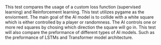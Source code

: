 This test compares the usage of a custom loss function (supervised learning) and Reinforcement learning.
This test utilizes pygame as the enviorment. The main goal of the AI model is to collide with a white square which is either controlled by a player or randomness.
The AI controls one or more red squares by chosing which direction the square will go in. This test will also compare the preformance of different types of AI models.
Such as the preformance of LSTMs and Transformer model architecture. 
